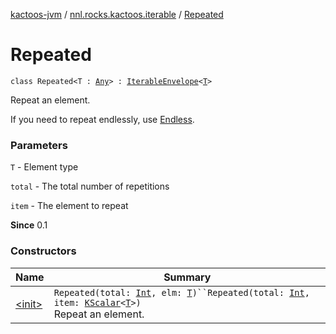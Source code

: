 [kactoos-jvm](../../index.md) / [nnl.rocks.kactoos.iterable](../index.md) / [Repeated](./index.md)

# Repeated

`class Repeated<T : `[`Any`](https://kotlinlang.org/api/latest/jvm/stdlib/kotlin/-any/index.html)`> : `[`IterableEnvelope`](../-iterable-envelope/index.md)`<`[`T`](index.md#T)`>`

Repeat an element.

If you need to repeat endlessly, use [Endless](../-endless/index.md).

### Parameters

`T` - Element type

`total` - The total number of repetitions

`item` - The element to repeat

**Since**
0.1

### Constructors

| Name | Summary |
|---|---|
| [&lt;init&gt;](-init-.md) | `Repeated(total: `[`Int`](https://kotlinlang.org/api/latest/jvm/stdlib/kotlin/-int/index.html)`, elm: `[`T`](index.md#T)`)``Repeated(total: `[`Int`](https://kotlinlang.org/api/latest/jvm/stdlib/kotlin/-int/index.html)`, item: `[`KScalar`](../../nnl.rocks.kactoos/-k-scalar.md)`<`[`T`](index.md#T)`>)`<br>Repeat an element. |
